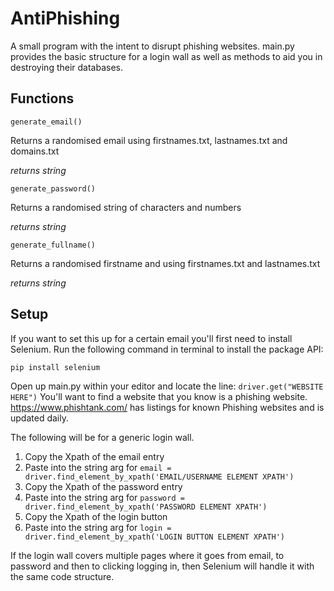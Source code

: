 # AntiPhishing
 A small program with the intent to disrupt phishing websites. main.py provides the basic structure for a login wall as well as methods to aid you in destroying their databases.
 
## Functions
`generate_email()`

Returns a randomised email using firstnames.txt, lastnames.txt and domains.txt

*returns string*


`generate_password()`

Returns a randomised string of characters and numbers

*returns string*


`generate_fullname()`

Returns a randomised firstname and using firstnames.txt and lastnames.txt

*returns string*

## Setup
If you want to set this up for a certain email you'll first need to install Selenium.
Run the following command in terminal to install the package API:

`pip install selenium`


Open up main.py within your editor and locate the line:
`driver.get("WEBSITE HERE")`
You'll want to find a website that you know is a phishing website. https://www.phishtank.com/ has listings for known Phishing websites and is updated daily.

The following will be for a generic login wall.

1. Copy the Xpath of the email entry
2. Paste into the string arg for `email = driver.find_element_by_xpath('EMAIL/USERNAME ELEMENT XPATH')`
3. Copy the Xpath of the password entry
4. Paste into the string arg for `password = driver.find_element_by_xpath('PASSWORD ELEMENT XPATH')`
5. Copy the Xpath of the login button
6. Paste into the string arg for `login = driver.find_element_by_xpath('LOGIN BUTTON ELEMENT XPATH')`

If the login wall covers multiple pages where it goes from email, to password and then to clicking logging in, then Selenium will handle it with the same code structure.

